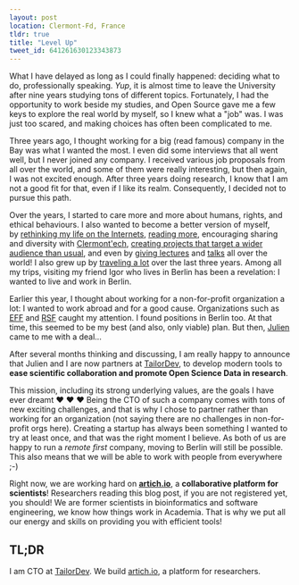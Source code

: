 ```yaml
---
layout: post
location: Clermont-Fd, France
tldr: true
title: "Level Up"
tweet_id: 641261630123343873
---
```


What I have delayed as long as I could finally happened: deciding what to do,
professionally speaking. _Yup_, it is almost time to leave the University after
nine years studying tons of different topics. Fortunately, I had the
opportunity to work beside my studies, and Open Source gave me a few keys to
explore the real world by myself, so I knew what a "job" was. I was just too
scared, and making choices has often been complicated to me.

Three years ago, I thought working for a big (read famous) company in the Bay
was what I wanted the most. I even did some interviews that all went well, but
I never joined any company. I received various job proposals from all over the
world, and some of them were really interesting, but then again, I was not
excited enough. After three years doing research, I know that I am not a good
fit for that, even if I like its realm. Consequently, I decided not to pursue
this path.

Over the years, I started to care more and more about humans, rights, and
ethical behaviours. I also wanted to become a better version of myself,
by [rethinking my life on the
Internets](/2015/01/16/rethinking-my-life-on-the-internets/), [reading
more](/books/), encouraging sharing and diversity with
[Clermont'ech](http://clermontech.org/), [creating projects that target a wider
audience than usual](/2015/01/31/je-n-ai-rien-a-cacher/), and even by [giving
lectures](http://edu.williamdurand.fr) and [talks](/talks/) all over the world!
I also grew up by [traveling a lot](/trips/) over the last three years. Among
all my trips, visiting my friend Igor who lives in Berlin has been a
revelation: I wanted to live and work in Berlin.

Earlier this year, I thought about working for a non-for-profit organization a
lot: I wanted to work abroad and for a good cause. Organizations such as
[EFF](https://www.eff.org/) and [RSF](https://en.rsf.org/) caught my attention.
I found positions in Berlin too. At that time, this seemed to be my best (and
also, only viable) plan. But then, [Julien](https://twitter.com/julienmaupetit)
came to me with a deal...

After several months thinking and discussing, I am really happy to announce
that Julien and I are now partners at [TailorDev](http://tailordev.fr/), to
develop modern tools to **ease scientific collaboration and promote Open Science
Data in research**.

This mission, including its strong underlying values, are the goals I have ever
dreamt &hearts; &hearts; &hearts; Being the CTO of such a company comes with
tons of new exciting challenges, and that is why I chose to partner rather than
working for an organization (not saying there are no challenges in
non-for-profit orgs here). Creating a startup has always been something I
wanted to try at least once, and that was the right moment I believe. As both
of us are happy to run a _remote first_ company, moving to Berlin will still
be possible. This also means that we will be able to work with people from
everywhere ;-)

Right now, we are working hard on
[**artich.io**](https://artich.io/?pk_campaign=luwd), a **collaborative
platform for scientists**! Researchers reading this blog post, if you are not
registered yet, you should! We are former scientists in bioinformatics and
software engineering, we know how things work in Academia. That is why we put
all our energy and skills on providing you with efficient tools!

## TL;DR

I am CTO at [TailorDev](http://tailordev.fr/). We build
[artich.io](https://artich.io/?pk_campaign=luwd), a platform for researchers.
